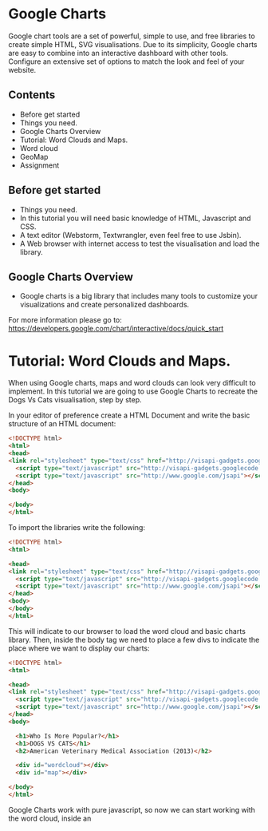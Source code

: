 # Google Charts
Google chart tools are a set of powerful, simple to use, and free libraries to create simple HTML, SVG visualisations. Due to its simplicity, Google charts are easy to combine into an interactive dashboard with other tools. Configure an extensive set of options to match the look and feel of your website.

## Contents
- Before get started
- Things you need.
- Google Charts Overview
- Tutorial: Word Clouds and Maps.
- Word cloud
- GeoMap
- Assignment

## Before get started
- Things you need.
- In this tutorial you will need basic knowledge of HTML, Javascript and CSS.
- A text editor (Webstorm, Textwrangler, even feel free to use Jsbin).
- A Web browser with internet access to test the visualisation and load the library.

## Google Charts Overview
- Google charts is a big library that includes many tools to customize your visualizations and create personalized dashboards.

For more information please go to: https://developers.google.com/chart/interactive/docs/quick_start

# Tutorial: Word Clouds and Maps.

When using Google charts, maps and word clouds can look very difficult to implement. In this tutorial we are going to use Google Charts to recreate the Dogs Vs Cats visualisation, step by step.

In your editor of preference create a HTML Document and write the basic structure of an HTML document:
```html
<!DOCTYPE html>
<html>
<head>
<link rel="stylesheet" type="text/css" href="http://visapi-gadgets.googlecode.com/svn/trunk/termcloud/tc.css" />
  <script type="text/javascript" src="http://visapi-gadgets.googlecode.com/svn/trunk/termcloud/tc.js"></script>
  <script type="text/javascript" src="http://www.google.com/jsapi"></script>
</head>
<body>

</body>
</html>
```


To import the libraries write the following:
```html
<!DOCTYPE html>
<html>

<head>
<link rel="stylesheet" type="text/css" href="http://visapi-gadgets.googlecode.com/svn/trunk/termcloud/tc.css" />
  <script type="text/javascript" src="http://visapi-gadgets.googlecode.com/svn/trunk/termcloud/tc.js"></script>
  <script type="text/javascript" src="http://www.google.com/jsapi"></script>
</head>
<body>
</body>
</html>
```


This will indicate to our browser to load the word cloud and basic charts library.
Then, inside the body tag we need to place a few divs to indicate the place where we want to display our charts:

```html
<!DOCTYPE html>
<html>

<head>
<link rel="stylesheet" type="text/css" href="http://visapi-gadgets.googlecode.com/svn/trunk/termcloud/tc.css" />
  <script type="text/javascript" src="http://visapi-gadgets.googlecode.com/svn/trunk/termcloud/tc.js"></script>
  <script type="text/javascript" src="http://www.google.com/jsapi"></script>
</head>
<body>

  <h1>Who Is More Popular?</h1>
  <h1>DOGS VS CATS</h1>
  <h2>American Veterinary Medical Association (2013)</h2>

  <div id="wordcloud"></div>
  <div id="map"></div>

</body>
</html>
```

Google Charts work with pure javascript, so now we can start working with the word cloud, inside an <script> tag after the header.
```html
<!DOCTYPE html>
<html>

<head>
<link rel="stylesheet" type="text/css" href="http://visapi-gadgets.googlecode.com/svn/trunk/termcloud/tc.css" />
  <script type="text/javascript" src="http://visapi-gadgets.googlecode.com/svn/trunk/termcloud/tc.js"></script>
  <script type="text/javascript" src="http://www.google.com/jsapi"></script>
</head>

<script type="text/javascript">
  google.load('visualization', '1', {
      'packages': ['geochart']
    });
  google.setOnLoadCallback(draw);
</script>

<body>

  <h1>Who Is More Popular?</h1>
  <h1>DOGS VS CATS</h1>
  <h2>American Veterinary Medical Association (2013)</h2>

  <div id="wordcloud"></div>
  <div id="map"></div>

</body>
</html>
```

The google.load is a function that calls the packages we want to use in our visualization.
The google.setOnLoadCallback(draw); will call a function “draw” that we will set to display our charts.
Now we can create our draw function to visualise the charts.
```html
<!DOCTYPE html>
<html>

<head>
  <script type="text/javascript" src="http://visapi-gadgets.googlecode.com/svn/trunk/termcloud/tc.js"></script>
  <script type="text/javascript" src="http://www.google.com/jsapi"></script>
</head>

<script type="text/javascript">
  google.load('visualization', '1', {
      'packages': ['geochart']
    });
  google.setOnLoadCallback(draw);

  function draw() {
    /*** Here goes our viz code ***/
  }
</script>

<body>

  <h1>Who Is More Popular?</h1>
  <h1>DOGS VS CATS</h1>
  <h2>American Veterinary Medical Association (2013)</h2>

  <div id="wordcloud"></div>
  <div id="map"></div>

</body>
</html>
```


The first thing we want to do is create a variable in javascript to store our data, with Google charts that can be achieved using the function new google.visualization.DataTable(); You can see this as a table where you can add rows and columns. We are going to add two columns and 10 rows for our word cloud.
```javascript
data.addColumn('string', 'Label');
data.addColumn('number', 'Value');
data.addRows(10);
```

The result is the following:
```html
<!DOCTYPE html>
<html>

<head>
<link rel="stylesheet" type="text/css" href="http://visapi-gadgets.googlecode.com/svn/trunk/termcloud/tc.css" />
  <script type="text/javascript" src="http://visapi-gadgets.googlecode.com/svn/trunk/termcloud/tc.js"></script>
  <script type="text/javascript" src="http://www.google.com/jsapi"></script>
</head>

<script type="text/javascript">
  google.load('visualization', '1', {
      'packages': ['geochart']
    });
  google.setOnLoadCallback(draw);

  function draw() {
      var data = new google.visualization.DataTable();
      data.addColumn('string', 'Label');
      data.addColumn('number', 'Value');
      data.addRows(10);
  }
</script>

<body>

  <h1>Who Is More Popular?</h1>
  <h1>DOGS VS CATS</h1>
  <h2>American Veterinary Medical Association (2013)</h2>

  <div id="wordcloud"></div>
  <div id="map"></div>

</body>
</html>
```

Now we can add some data to the visualization using the data.setValue(row,column, data);
```javascript
        data.setValue(0, 0, 'Florida');        data.setValue(0, 1, 4138);
        data.setValue(1, 0, 'California');     data.setValue(1, 1, 6865);
        data.setValue(2, 0, 'Texas');          data.setValue(2, 1, 5265);
...
```
Let’s add some data:
```html
<!DOCTYPE html>
<html>

<head>
<link rel="stylesheet" type="text/css" href="http://visapi-gadgets.googlecode.com/svn/trunk/termcloud/tc.css" />
  <script type="text/javascript" src="http://visapi-gadgets.googlecode.com/svn/trunk/termcloud/tc.js"></script>
  <script type="text/javascript" src="http://www.google.com/jsapi"></script>
</head>

<script type="text/javascript">
  google.load('visualization', '1', {
      'packages': ['geochart']
    });
  google.setOnLoadCallback(draw);

  function draw() {
      var data = new google.visualization.DataTable();
      data.addColumn('string', 'Label');
      data.addColumn('number', 'Value');
      data.addRows(10);
      data.setValue(0, 0, 'Florida');        data.setValue(0, 1, 4138);
      data.setValue(1, 0, 'California');     data.setValue(1, 1, 6865);
      data.setValue(2, 0, 'Texas');          data.setValue(2, 1, 5265);
      data.setValue(3, 0, 'New York');       data.setValue(3, 1, 3802);
      data.setValue(4, 0, 'Pennsylvania');   data.setValue(4, 1, 2942);
      data.setValue(5, 0, 'North Carolina'); data.setValue(5, 1, 2089);
      data.setValue(6, 0, 'Ohio');           data.setValue(6, 1, 2677);
      data.setValue(7, 0, 'Massachusetts');  data.setValue(7, 1, 1318);
      data.setValue(8, 0, 'Georgia');        data.setValue(8, 1, 2093);
      data.setValue(9, 0, 'Michigan');       data.setValue(9, 1, 2108);
  }
</script>

<body>

  <h1>Who Is More Popular?</h1>
  <h1>DOGS VS CATS</h1>
  <h2>American Veterinary Medical Association (2013)</h2>

  <div id="wordcloud"></div>
  <div id="map"></div>

</body>
</html>
```
Now we have some data but our visualisation is still not working, we need to tell to Google Charts where we want to put this.

```javascript
var wordcloud = document.getElementById('wordcloud');
new TermCloud(wordcloud).draw(data);
```
We can use getElementById to find our word cloud element inside <body> and then we can create the wordcloud using the draw function and passing the data.
```html
<!DOCTYPE html>
<html>

<head>
<link rel="stylesheet" type="text/css" href="http://visapi-gadgets.googlecode.com/svn/trunk/termcloud/tc.css" />
  <script type="text/javascript" src="http://visapi-gadgets.googlecode.com/svn/trunk/termcloud/tc.js"></script>
  <script type="text/javascript" src="http://www.google.com/jsapi"></script>
</head>

<script type="text/javascript">
  google.load('visualization', '1', {
      'packages': ['geochart']
    });
  google.setOnLoadCallback(draw);

  function draw() {
      var data = new google.visualization.DataTable();
      data.addColumn('string', 'Label');
      data.addColumn('number', 'Value');
      data.addRows(10);
      data.setValue(0, 0, 'Florida');        data.setValue(0, 1, 4138);
      data.setValue(1, 0, 'California');     data.setValue(1, 1, 6865);
      data.setValue(2, 0, 'Texas');          data.setValue(2, 1, 5265);
      data.setValue(3, 0, 'New York');       data.setValue(3, 1, 3802);
      data.setValue(4, 0, 'Pennsylvania');   data.setValue(4, 1, 2942);
      data.setValue(5, 0, 'North Carolina'); data.setValue(5, 1, 2089);
      data.setValue(6, 0, 'Ohio');           data.setValue(6, 1, 2677);
      data.setValue(7, 0, 'Massachusetts');  data.setValue(7, 1, 1318);
      data.setValue(8, 0, 'Georgia');        data.setValue(8, 1, 2093);
      data.setValue(9, 0, 'Michigan');       data.setValue(9, 1, 2108);
      var wordcloud = document.getElementById('wordcloud');
      new TermCloud(wordcloud).draw(data);
  }
</script>

<body>

  <h1>Who Is More Popular?</h1>
  <h1>DOGS VS CATS</h1>
  <h2>American Veterinary Medical Association (2013)</h2>

  <div id="wordcloud"></div>
  <div id="map"></div>

</body>
</html>
```
Now you should see something like this in your browser:

To add the map to the visualisation we need to use the same approach, in this case with a different component from Google Charts.

First we need to add the data, in this case we will use arrayToDataTable, which basically allow us to add a array of data to our visualisation. In this case we can see our data as two columns, the first is the state (location) and the second is the population (data),
```javascript
      var d = google.visualization.arrayToDataTable([
      ['State', 'Population'],
      ['Texas', -1598],
      ['California', 431],
      ['Kansas', -43],
      ['Iowa', 195]]);
```
Then we can add the data to our visualization:
```html
<!DOCTYPE html>
<html>

<head>
<link rel="stylesheet" type="text/css" href="http://visapi-gadgets.googlecode.com/svn/trunk/termcloud/tc.css" />
  <script type="text/javascript" src="http://visapi-gadgets.googlecode.com/svn/trunk/termcloud/tc.js"></script>
  <script type="text/javascript" src="http://www.google.com/jsapi"></script>
</head>

<script type="text/javascript">
  google.load('visualization', '1', {
      'packages': ['geochart']
    });
  google.setOnLoadCallback(draw);

  function draw() {
      var data = new google.visualization.DataTable();
      data.addColumn('string', 'Label');
      data.addColumn('number', 'Value');
      data.addRows(10);
      data.setValue(0, 0, 'Florida');        data.setValue(0, 1, 4138);
      data.setValue(1, 0, 'California');     data.setValue(1, 1, 6865);
      data.setValue(2, 0, 'Texas');          data.setValue(2, 1, 5265);
      data.setValue(3, 0, 'New York');       data.setValue(3, 1, 3802);
      data.setValue(4, 0, 'Pennsylvania');   data.setValue(4, 1, 2942);
      data.setValue(5, 0, 'North Carolina'); data.setValue(5, 1, 2089);
      data.setValue(6, 0, 'Ohio');           data.setValue(6, 1, 2677);
      data.setValue(7, 0, 'Massachusetts');  data.setValue(7, 1, 1318);
      data.setValue(8, 0, 'Georgia');        data.setValue(8, 1, 2093);
      data.setValue(9, 0, 'Michigan');       data.setValue(9, 1, 2108);
      var wordcloud = document.getElementById('wordcloud');
      new TermCloud(wordcloud).draw(data);

      var d = google.visualization.arrayToDataTable([
      ['State', 'Population'],
      ['Texas', -1598],
      ['California', 431],
      ['Kansas', -43],
      ['Iowa', 195],
      ['New York', 1207],
      ['Oregon', 268],
      ['Pennsylvania', 1059],
      ['Colorado',-158],
      ['Virginia',156],
      ['Arizona', -360],
      ['New Mexico', -170],
      ['Utah', 45],
      ['Nevada', 47],
      ['Montana', -5],
      ['Washington',235],
      ['Idaho', 36],
      ['Florida', 165],
      ['Minnesota', 330],
      ['Wisconsin', 372],
      ['Michigan', 384],
      ['North Dakota', 35],
      ['South Dakota', 70],
      ['Wyoming',19],
      ['Oklahoma', -286],
      ['Nebraska', 140],
      ['North Carolina',-298],
      ['South Carolina',-152],
      ['Missisipi', -178],
      ['Georgia',-317],
      ['Kentucky',-182],
      ['Maine', 198],
      ['Vermont',92],
      ['Lousiana', -238],
      ['Alabama', -158],
      ['Tennesse', -408],
      ['Arkansas',-237],
      ['Missouri',-325],
      ['Illinois',88],
      ['Indiana', 293],
      ['West Virginia', -20],
      ['Maryland',762],
      ['Massachusets', 743],
      ['Ohio', 1056],
      ['New Hampshire', 97],
      ['New Jersey', 128],
      ['Connecticut', 289],
      ['Rhode Island', 51]
      ]);

  }
</script>

<body>

  <h1>Who Is More Popular?</h1>
  <h1>DOGS VS CATS</h1>
  <h2>American Veterinary Medical Association (2013)</h2>

  <div id="wordcloud"></div>
  <div id="map"></div>

</body>
</html>
```



Google Charts allows to add a set of options to every chart, this options allow you to manipulate the color, the size of your chart, display mode and many other things.  To know and understand how options work in each visualisation please check the documentation.
```javascript
     var opts = {
        region: 'US',
        displayMode: 'regions',
        resolution: 'provinces',
        width: 640,
        height: 380,
        colors: ['#0a521e', '#3c8d3d', '#bebebe', '#1f67a7', '#1c335c']
      };
```

Let’s add this options to our code.
```html
<!DOCTYPE html>
<html>

<head>
<link rel="stylesheet" type="text/css" href="http://visapi-gadgets.googlecode.com/svn/trunk/termcloud/tc.css" />
  <script type="text/javascript" src="http://visapi-gadgets.googlecode.com/svn/trunk/termcloud/tc.js"></script>
  <script type="text/javascript" src="http://www.google.com/jsapi"></script>
</head>

<script type="text/javascript">
  google.load('visualization', '1', {
      'packages': ['geochart']
    });
  google.setOnLoadCallback(draw);

  function draw() {
      var data = new google.visualization.DataTable();
      data.addColumn('string', 'Label');
      data.addColumn('number', 'Value');
      data.addRows(10);
      data.setValue(0, 0, 'Florida');        data.setValue(0, 1, 4138);
      data.setValue(1, 0, 'California');     data.setValue(1, 1, 6865);
      data.setValue(2, 0, 'Texas');          data.setValue(2, 1, 5265);
      data.setValue(3, 0, 'New York');       data.setValue(3, 1, 3802);
      data.setValue(4, 0, 'Pennsylvania');   data.setValue(4, 1, 2942);
      data.setValue(5, 0, 'North Carolina'); data.setValue(5, 1, 2089);
      data.setValue(6, 0, 'Ohio');           data.setValue(6, 1, 2677);
      data.setValue(7, 0, 'Massachusetts');  data.setValue(7, 1, 1318);
      data.setValue(8, 0, 'Georgia');        data.setValue(8, 1, 2093);
      data.setValue(9, 0, 'Michigan');       data.setValue(9, 1, 2108);
      var wordcloud = document.getElementById('wordcloud');
      new TermCloud(wordcloud).draw(data);

      var d = google.visualization.arrayToDataTable([
      ['State', 'Population'],
      ['Texas', -1598],
      ['California', 431],
      ['Kansas', -43],
      ['Iowa', 195],
      ['New York', 1207],
      ['Oregon', 268],
      ['Pennsylvania', 1059],
      ['Colorado',-158],
      ['Virginia',156],
      ['Arizona', -360],
      ['New Mexico', -170],
      ['Utah', 45],
      ['Nevada', 47],
      ['Montana', -5],
      ['Washington',235],
      ['Idaho', 36],
      ['Florida', 165],
      ['Minnesota', 330],
      ['Wisconsin', 372],
      ['Michigan', 384],
      ['North Dakota', 35],
      ['South Dakota', 70],
      ['Wyoming',19],
      ['Oklahoma', -286],
      ['Nebraska', 140],
      ['North Carolina',-298],
      ['South Carolina',-152],
      ['Missisipi', -178],
      ['Georgia',-317],
      ['Kentucky',-182],
      ['Maine', 198],
      ['Vermont',92],
      ['Lousiana', -238],
      ['Alabama', -158],
      ['Tennesse', -408],
      ['Arkansas',-237],
      ['Missouri',-325],
      ['Illinois',88],
      ['Indiana', 293],
      ['West Virginia', -20],
      ['Maryland',762],
      ['Massachusets', 743],
      ['Ohio', 1056],
      ['New Hampshire', 97],
      ['New Jersey', 128],
      ['Connecticut', 289],
      ['Rhode Island', 51]
      ]);

      var opts = {
        region: 'US',
        displayMode: 'regions',
        resolution: 'provinces',
        width: 640,
        height: 380,
        colors: ['#0a521e', '#3c8d3d', '#bebebe', '#1f67a7', '#1c335c']
      };

  }
</script>

<body>

  <h1>Who Is More Popular?</h1>
  <h1>DOGS VS CATS</h1>
  <h2>American Veterinary Medical Association (2013)</h2>

  <div id="wordcloud"></div>
  <div id="map"></div>

</body>
</html>
```


Now the only thing we need to do is to tell to google charts where we want to visualize our map. Again we use the draw function.

```html
<!DOCTYPE html>
<html>

<head>
<link rel="stylesheet" type="text/css" href="http://visapi-gadgets.googlecode.com/svn/trunk/termcloud/tc.css" />
  <script type="text/javascript" src="http://visapi-gadgets.googlecode.com/svn/trunk/termcloud/tc.js"></script>
  <script type="text/javascript" src="http://www.google.com/jsapi"></script>
</head>

<script type="text/javascript">
  google.load('visualization', '1', {
      'packages': ['geochart']
    });
  google.setOnLoadCallback(draw);

  function draw() {
      var data = new google.visualization.DataTable();
      data.addColumn('string', 'Label');
      data.addColumn('number', 'Value');
      data.addRows(10);
      data.setValue(0, 0, 'Florida');        data.setValue(0, 1, 4138);
      data.setValue(1, 0, 'California');     data.setValue(1, 1, 6865);
      data.setValue(2, 0, 'Texas');          data.setValue(2, 1, 5265);
      data.setValue(3, 0, 'New York');       data.setValue(3, 1, 3802);
      data.setValue(4, 0, 'Pennsylvania');   data.setValue(4, 1, 2942);
      data.setValue(5, 0, 'North Carolina'); data.setValue(5, 1, 2089);
      data.setValue(6, 0, 'Ohio');           data.setValue(6, 1, 2677);
      data.setValue(7, 0, 'Massachusetts');  data.setValue(7, 1, 1318);
      data.setValue(8, 0, 'Georgia');        data.setValue(8, 1, 2093);
      data.setValue(9, 0, 'Michigan');       data.setValue(9, 1, 2108);
      var wordcloud = document.getElementById('wordcloud');
      new TermCloud(wordcloud).draw(data);

      var d = google.visualization.arrayToDataTable([
      ['State', 'Population'],
      ['Texas', -1598],
      ['California', 431],
      ['Kansas', -43],
      ['Iowa', 195],
      ['New York', 1207],
      ['Oregon', 268],
      ['Pennsylvania', 1059],
      ['Colorado',-158],
      ['Virginia',156],
      ['Arizona', -360],
      ['New Mexico', -170],
      ['Utah', 45],
      ['Nevada', 47],
      ['Montana', -5],
      ['Washington',235],
      ['Idaho', 36],
      ['Florida', 165],
      ['Minnesota', 330],
      ['Wisconsin', 372],
      ['Michigan', 384],
      ['North Dakota', 35],
      ['South Dakota', 70],
      ['Wyoming',19],
      ['Oklahoma', -286],
      ['Nebraska', 140],
      ['North Carolina',-298],
      ['South Carolina',-152],
      ['Missisipi', -178],
      ['Georgia',-317],
      ['Kentucky',-182],
      ['Maine', 198],
      ['Vermont',92],
      ['Lousiana', -238],
      ['Alabama', -158],
      ['Tennesse', -408],
      ['Arkansas',-237],
      ['Missouri',-325],
      ['Illinois',88],
      ['Indiana', 293],
      ['West Virginia', -20],
      ['Maryland',762],
      ['Massachusets', 743],
      ['Ohio', 1056],
      ['New Hampshire', 97],
      ['New Jersey', 128],
      ['Connecticut', 289],
      ['Rhode Island', 51]
      ]);

      var opts = {
        region: 'US',
        displayMode: 'regions',
        resolution: 'provinces',
        width: 640,
        height: 380,
        colors: ['#0a521e', '#3c8d3d', '#bebebe', '#1f67a7', '#1c335c']
      };

      new google.visualization.GeoChart(document.getElementById('map')).draw(d, opts);

  }
</script>

<body>

  <h1>Who Is More Popular?</h1>
  <h1>DOGS VS CATS</h1>
  <h2>American Veterinary Medical Association (2013)</h2>

  <div id="wordcloud"></div>
  <div id="map"></div>

</body>
</html>
```


Now you should see your map and word cloud.



# 3. Assignment
Now we have an HTML/JavaScript version of the Dogs Vs Cats visualisation.
Finish the dashboard using CSS and HTML.
Here you can find a solution for this tutorial: http://output.jsbin.com/nuxexa,  feel free to compare it with yours and customize your HTML/CSS as you wish.

More Examples
Barcharts: http://jsbin.com/howefe/1/edit?html,output
Maps: http://jsbin.com/nibosi/1/edit?html,output
Treemaps: http://jsbin.com/darozi/edit?html,output
Word Clouds: http://jsbin.com/nifohay/2/edit?html,output
Bubble Charts: http://jsbin.com/xobemo/edit?html,output

Other Javascript libraries
ChartJs: http://www.chartjs.org/
D3Js: https://d3js.org/
